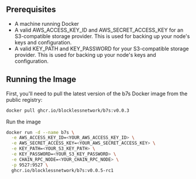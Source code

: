## Prerequisites

- A machine running Docker
- A valid AWS_ACCESS_KEY_ID and AWS_SECRET_ACCESS_KEY for an S3-compatible storage provider. This is used for backing up your node's keys and configuration.
- A valid KEY_PATH and KEY_PASSWORD for your S3-compatible storage provider. This is used for backing up your node's keys and configuration.

## Running the Image

First, you'll need to pull the latest version of the b7s Docker image from the public registry:

```bash
docker pull ghcr.io/blocklessnetwork/b7s:v0.0.3
```

Run the image

```bash
docker run -d --name b7s \
  -e AWS_ACCESS_KEY_ID=<YOUR_AWS_ACCESS_KEY_ID> \
  -e AWS_SECRET_ACCESS_KEY=<YOUR_AWS_SECRET_ACCESS_KEY> \
  -e KEY_PATH=<YOUR_S3_KEY_PATH> \
  -e KEY_PASSWORD=<YOUR_S3_KEY_PASSWORD> \
  -e CHAIN_RPC_NODE=<YOUR_CHAIN_RPC_NODE> \
  -p 9527:9527 \
  ghcr.io/blocklessnetwork/b7s:v0.0.5-rc1
```
